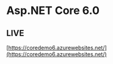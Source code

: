 # Asp.NET Core 6.0

## LIVE

[https://coredemo6.azurewebsites.net/](https://coredemo6.azurewebsites.net/)
